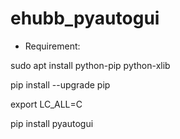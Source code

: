 # ehubb_pyautogui

- Requirement:

sudo apt install python-pip python-xlib

pip install --upgrade pip

export LC_ALL=C

pip install pyautogui
